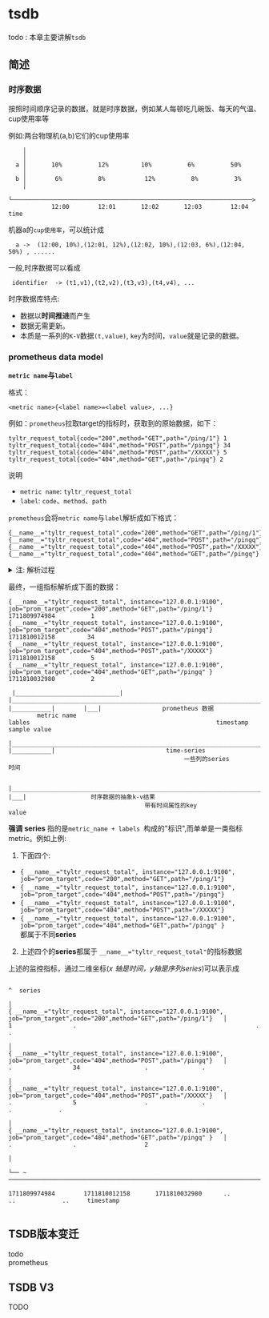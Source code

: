 # tsdb
todo : 本章主要讲解`tsdb`   

## 简述

### 时序数据

按照时间顺序记录的数据，就是时序数据，例如某人每顿吃几碗饭、每天的气温、cup使用率等  

例如:两台物理机(a,b)它们的cup使用率
```    
    │ 
    │ 
  a │       10%          12%         10%          6%          50%
    │ 
  b │        6%          8%           12%          8%          3%
    │ 
    └───────────────────────────────────────────────────────────────────>
            12:00        12:01       12:02       12:03        12:04      time

```

机器a的`cup使用率`，可以统计成

``` 
  a ->  (12:00, 10%),(12:01, 12%),(12:02, 10%),(12:03, 6%),(12:04, 50%) , ......
```

一般,时序数据可以看成

```
 identifier  -> (t1,v1),(t2,v2),(t3,v3),(t4,v4), ... 
```  

时序数据库特点:  

-  数据以**时间推进**而产生  
- 数据无需更新。 
- 本质是一系列的`K-V`数据`(t,value)`, `key`为时间，`value`就是记录的数据。

### prometheus data model
 
**`metric name`与`label`**

格式：
```
<metric name>{<label name>=<label value>, ...} 
```
例如：`prometheus`拉取target的指标时，获取到的原始数据，如下：
```
tyltr_request_total{code="200",method="GET",path="/ping/1"} 1
tyltr_request_total{code="404",method="POST",path="/pingq"} 34
tyltr_request_total{code="404",method="POST",path="/XXXXX"} 5
tyltr_request_total{code="404",method="GET",path="/pingq"} 2
```
说明
-  `metric name`:  `tyltr_request_total`
-  `label`: `code`、`method`、`path`


`prometheus`会将`metric name`与`label`解析成如下格式： 
```
{__name__="tyltr_request_total",code="200",method="GET",path="/ping/1"} 
{__name__="tyltr_request_total",code="404",method="POST",path="/pingq"} 
{__name__="tyltr_request_total",code="404",method="POST",path="/XXXXX"} 
{__name__="tyltr_request_total",code="404",method="GET",path="/pingq"}

```

<details>
  <summary>注: 解析过程</summary>
  
  ###  函数调用链

`func (sl *scrapeLoop) scrapeAndReport(last, appendTime time.Time, errc chan<- error) time.Time `     -->     `func (sl *scrapeLoop) append(app storage.Appender, b []byte, contentType string, ts time.Time) (total, added, seriesAdded int, err error) `     -->    **`p.Metric(&lset) ` 解析 metrics 数据**   -->   `lset = sl.sampleMutator(lset)`设置最终的label


**p.Metric(&lset)  解析获取到的metrics数据**

详见[解析metric](004.scrape.md)

</details>

最终，一组指标解析成下面的数据： 

```
{ __name__="tyltr_request_total", instance="127.0.0.1:9100", job="prom_target",code="200",method="GET",path="/ping/1"}    1711809974984          1
{ __name__="tyltr_request_total", instance="127.0.0.1:9100", job="prom_target",code="404",method="POST",path="/pingq"}    1711810012158         34
{ __name__="tyltr_request_total", instance="127.0.0.1:9100", job="prom_target",code="404",method="POST",path="/XXXXX"}    1711810012158          5
{ __name__="tyltr_request_total", instance="127.0.0.1:9100", job="prom_target",code="404",method="GET",path="/pingq" }    1711810032980          2

 |_____________________________|  |_________________________________________________________________________________|     |___________|        |___|                 prometheus 数据
        metric name                                                lables                                                    timestamp       sample value
 |__________________________________________________________________________________________________________________|     |___________|                               time-series 
                                                 一些列的series                                                                时间

 |_____________________________________________________________________________________________________________________________________|       |___|                  时序数据的抽象k-v结果      
                                      带有时间属性的key                                                                                           value

```
**强调** 
**series** 指的是`metric_name + labels `构成的"标识",而单单是一类指标metric。例如上例:   
1. 下面四个:
  - `{ __name__="tyltr_request_total", instance="127.0.0.1:9100", job="prom_target",code="200",method="GET",path="/ping/1"} `
  - `{ __name__="tyltr_request_total", instance="127.0.0.1:9100", job="prom_target",code="404",method="POST",path="/pingq"} `
  - `{ __name__="tyltr_request_total", instance="127.0.0.1:9100", job="prom_target",code="404",method="POST",path="/XXXXX"}`
  - `{ __name__="tyltr_request_total", instance="127.0.0.1:9100", job="prom_target",code="404",method="GET",path="/pingq" }`  
都属于不同**series**
2. 上述四个的**series**都属于 `__name__="tyltr_request_total"`的指标数据  


上述的监控指标，通过二维坐标(*x 轴是时间，y轴是序列series*)可以表示成 

```                                                                                                                     
                                                                                                                         ^  series
                                                                                                                         │  
{ __name__="tyltr_request_total", instance="127.0.0.1:9100", job="prom_target",code="200",method="GET",path="/ping/1"}   │          1                 .                                                  .             .
                                                                                                                         │             
{ __name__="tyltr_request_total", instance="127.0.0.1:9100", job="prom_target",code="404",method="POST",path="/pingq"}   │          .                 34                  .               .                           
                                                                                                                         │            
{ __name__="tyltr_request_total", instance="127.0.0.1:9100", job="prom_target",code="404",method="POST",path="/XXXXX"}   │          .                 5                   .               .               .             . 
                                                                                                                         │             
{ __name__="tyltr_request_total", instance="127.0.0.1:9100", job="prom_target",code="404",method="GET",path="/pingq" }   │          .                 .                   2                                           
                                                                                                                         │             
                                                                                                                         └── ~ ───────────────────────────────────────────────────────────────────────────────────────────────────>
                                                                                                                              1711809974984        1711810012158       1711810032980      ..             ..             ..     timestamp


```



## TSDB版本变迁
todo  
prometheus 




## TSDB V3
TODO  

